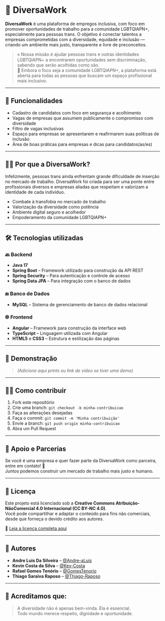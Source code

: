 # 🌈 DiversaWork

**DiversaWork** é uma plataforma de empregos inclusiva, com foco em promover oportunidades de trabalho para a comunidade LGBTQIAPN+, especialmente para pessoas trans. O objetivo é conectar talentos a empresas comprometidas com a diversidade, equidade e inclusão — criando um ambiente mais justo, transparente e livre de preconceitos.

> ✊ Nossa missão é ajudar pessoas trans e outras identidades LGBTQIAPN+ a encontrarem oportunidades sem discriminação, sabendo que serão acolhidas como são.  
> 👥 Embora o foco seja a comunidade LGBTQIAPN+, a plataforma está aberta para todas as pessoas que buscam um espaço profissional mais inclusivo.

---

## 🚀 Funcionalidades

- Cadastro de candidatos com foco em segurança e acolhimento
- Vagas de empresas que assumem publicamente o compromisso com diversidade
- Filtro de vagas inclusivas
- Espaço para empresas se apresentarem e reafirmarem suas políticas de inclusão
- Área de boas práticas para empresas e dicas para candidatos(as/es)

---

## 🏳️‍⚧️ Por que a DiversaWork?

Infelizmente, pessoas trans ainda enfrentam grande dificuldade de inserção no mercado de trabalho. DiversaWork foi criada para ser uma ponte entre profissionais diversos e empresas aliadas que respeitam e valorizam a identidade de cada indivíduo.

- Combate à transfobia no mercado de trabalho  
- Valorização da diversidade como potência  
- Ambiente digital seguro e acolhedor  
- Empoderamento da comunidade LGBTQIAPN+

---

## 🛠️ Tecnologias utilizadas

### 🔙 Backend
- **Java 17**
- **Spring Boot** – Framework utilizado para construção da API REST
- **Spring Security** – Para autenticação e controle de acesso
- **Spring Data JPA** – Para integração com o banco de dados

### 🔚 Banco de Dados
- **MySQL** – Sistema de gerenciamento de banco de dados relacional

### 🌐 Frontend
- **Angular** – Framework para construção da interface web
- **TypeScript** – Linguagem utilizada com Angular
- **HTML5** e **CSS3** – Estrutura e estilização das páginas

---

## 📸 Demonstração

> *(Adicione aqui prints ou link de vídeo se tiver uma demo)*

---

## 🧑‍💻 Como contribuir

1. Fork este repositório  
2. Crie uma branch: `git checkout -b minha-contribuicao`  
3. Faça as alterações desejadas  
4. Faça o commit: `git commit -m 'Minha contribuição'`  
5. Envie a branch: `git push origin minha-contribuicao`  
6. Abra um Pull Request  

---

## 🤝 Apoio e Parcerias

Se você é uma empresa e quer fazer parte da DiversaWork como parceira, entre em contato! 💼  
Juntos podemos construir um mercado de trabalho mais justo e humano.

---

## 📄 Licença

Este projeto está licenciado sob a **Creative Commons Atribuição-NãoComercial 4.0 Internacional (CC BY-NC 4.0)**.  
Você pode compartilhar e adaptar o conteúdo para fins não comerciais, desde que forneça o devido crédito aos autores.

🔗 [Leia a licença completa aqui](https://creativecommons.org/licenses/by-nc/4.0/deed.pt-br)

---

## 👥 Autores

- **Andre Luis Da Silveira** – [@Andre-aLuis](https://github.com/Andre-aLuis)  
- **Kevin Costa da Silva** – [@Kev-Costa](https://github.com/Kev-Costa)  
- **Rafael Gomes Tenório** – [@GomesTenorio](https://github.com/GomesTenorio)  
- **Thiago Saraiva Raposo** – [@Thiago-Raposo](https://github.com/Thiago-Raposo)  

---

## 💖 Acreditamos que:

> A diversidade não é apenas bem-vinda. Ela é essencial.  
> Todo mundo merece respeito, dignidade e oportunidade.
